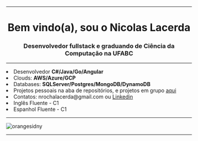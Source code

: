 <hr>
<h1 align="center">Bem vindo(a), sou o Nicolas Lacerda</h1>
<h3 align="center">Desenvolvedor fullstack e graduando de Ciência da Computação na UFABC </h3>
<hr>
  <div align="left">
<li>Desenvolvedor <strong>C#/Java/Go/Angular</strong></li>
<li>Clouds: <strong>AWS/Azure/GCP</strong></li>
<li>Databases: <strong>SQLServer/Postgres/MongoDB/DynamoDB</strong></li>
<li>Projetos pessoais na aba de repositórios, e projetos em grupo <a href="https://github.com/orgs/organizaca0/repositories" target="_blank">aqui</a></li>
<li>Contatos: nrochalacerda@gmail.com ou <a href="https://www.linkedin.com/in/nicolas-rocha-lacerda-b550491b8/">Linkedin</a></li>
<li>Inglês Fluente - C1</li>
<li>Espanhol Fluente - C1</li>
</div>
<hr>
<a>
  <img align="center" src="https://github-readme-streak-stats.herokuapp.com/?user=NRLacerda&" alt="orangesidny" />
</a>
<hr>

